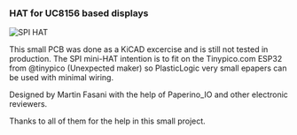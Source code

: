 ### HAT for UC8156 based displays

![SPI HAT](/KICAD-PlasticLogic/parts/img/PLogic-SPI-HAT.jpg)

This small PCB was done as a KiCAD excercise and is still not tested in production. The SPI mini-HAT intention is to fit on the Tinypico.com ESP32 from @tinypico (Unexpected maker) so PlasticLogic very small epapers can be used with minimal wiring.

Designed by Martin Fasani with the help of Paperino_IO and other electronic reviewers.

Thanks to all of them for the help in this small project.

